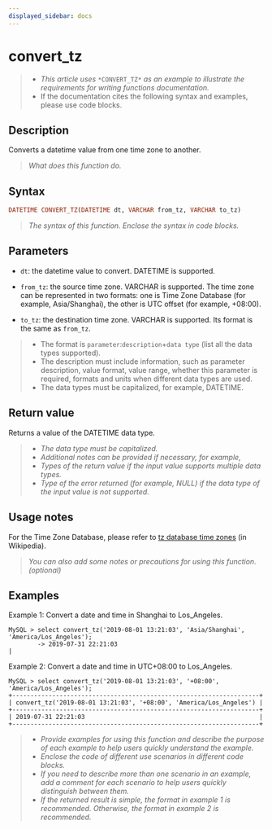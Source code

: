 ```yaml
---
displayed_sidebar: docs
---
```


# convert_tz

> - *This article uses* `*CONVERT_TZ*` *as an example to illustrate the requirements for writing functions documentation.*
> - If the documentation cites the following syntax and examples, please use code blocks.

## Description

Converts a datetime value from one time zone to another.

> *What does this function do.*

## Syntax

```Haskell
DATETIME CONVERT_TZ(DATETIME dt, VARCHAR from_tz, VARCHAR to_tz)
```

> *The syntax of this function. Enclose the syntax in code blocks.*

## Parameters

- `dt`: the datetime value to convert. DATETIME is supported.

- `from_tz`: the source time zone. VARCHAR is supported. The time zone can be represented in two  formats: one is Time Zone Database (for example, Asia/Shanghai), the other is UTC offset (for example, +08:00).

- `to_tz`: the destination time zone. VARCHAR is supported. Its format is the same as `from_tz`.

> - The format is `parameter`:`description`+`data type` (list all the data types supported).
> - The description must include information, such as parameter description, value format, value range, whether this parameter is required, formats and units when different data types are used.
> - The data types must be capitalized, for example, DATETIME.

## Return value

Returns a value of the DATETIME data type.

> - *The data type must be capitalized.*
> - *Additional notes can be provided if necessary, for example,*
> - *Types of the return value if the input value supports multiple data types.*
> - *Type of the error returned (for example, NULL) if the data type of the input value is not supported.*

## Usage notes

For the Time Zone Database, please refer to [tz database time zones](https://en.wikipedia.org/wiki/List_of_tz_database_time_zones) (in Wikipedia).

> *You can also add some notes or precautions for using this function. (optional)*

## Examples

Example 1: Convert a date and time in Shanghai to Los_Angeles.

```plaintext
MySQL > select convert_tz('2019-08-01 13:21:03', 'Asia/Shanghai', 'America/Los_Angeles');
        -> 2019-07-31 22:21:03                                                       |
```

Example 2: Convert a date and time in UTC+08:00 to Los_Angeles.

```plaintext
MySQL > select convert_tz('2019-08-01 13:21:03', '+08:00', 'America/Los_Angeles');
+--------------------------------------------------------------------+
| convert_tz('2019-08-01 13:21:03', '+08:00', 'America/Los_Angeles') |
+--------------------------------------------------------------------+
| 2019-07-31 22:21:03                                                |
+--------------------------------------------------------------------+
```

> - *Provide examples for using this function and describe the purpose of each example to help users quickly understand the example.*
> - *Enclose the code of different use scenarios in different code blocks.*
> - *If you need to describe more than one scenario in an example, add a comment for each scenario to help* *users quickly distinguish between them.*
> - *If the returned result is simple, the format in example* *1* *is recommended. Otherwise, the format in example 2 is recommended.*
